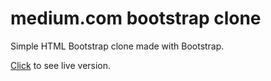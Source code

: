 # medium.com bootstrap clone

Simple HTML Bootstrap clone made with Bootstrap.

[Click](https://asaribatur.github.io/medium_clone/) to see live version.
